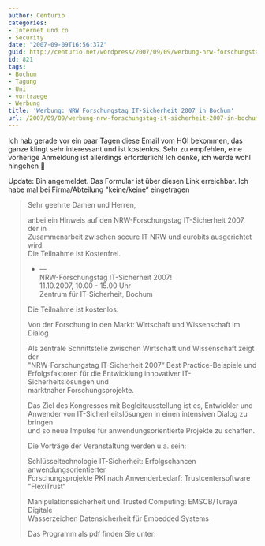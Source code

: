 ```yaml
---
author: Centurio
categories:
- Internet und co
- Security
date: "2007-09-09T16:56:37Z"
guid: http://centurio.net/wordpress/2007/09/09/werbung-nrw-forschungstag-it-sicherheit-2007-in-bochum/
id: 821
tags:
- Bochum
- Tagung
- Uni
- vortraege
- Werbung
title: 'Werbung: NRW Forschungstag IT-Sicherheit 2007 in Bochum'
url: /2007/09/09/werbung-nrw-forschungstag-it-sicherheit-2007-in-bochum/
---
```

Ich hab gerade vor ein paar Tagen diese Email vom HGI bekommen, das ganze klingt sehr interessant und ist kostenlos. Sehr zu empfehlen, eine vorherige Anmeldung ist allerdings erforderlich! Ich denke, ich werde wohl hingehen 🙂

Update: Bin angemeldet. Das Formular ist über diesen Link erreichbar. Ich habe mal bei Firma/Abteilung "keine/keine&#8220; eingetragen

> Sehr geehrte Damen und Herren,
> 
> anbei ein Hinweis auf den NRW-Forschungstag IT-Sicherheit 2007, der in  
> Zusammenarbeit zwischen secure IT NRW und eurobits ausgerichtet wird.  
> Die Teilnahme ist Kostenfrei.
> 
> - &#8212;  
> NRW-Forschungstag IT-Sicherheit 2007!  
> 11.10.2007, 10.00 - 15.00 Uhr  
> Zentrum für IT-Sicherheit, Bochum
> 
> Die Teilnahme ist kostenlos.
> 
> Von der Forschung in den Markt: Wirtschaft und Wissenschaft im Dialog
> 
> Als zentrale Schnittstelle zwischen Wirtschaft und Wissenschaft zeigt der  
> "NRW-Forschungstag IT-Sicherheit 2007&#8220; Best Practice-Beispiele und  
> Erfolgsfaktoren für die Entwicklung innovativer IT-Sicherheitslösungen und  
> marktnaher Forschungsprojekte.
> 
> Das Ziel des Kongresses mit Begleitausstellung ist es, Entwickler und  
> Anwender von IT-Sicherheitslösungen in einen intensiven Dialog zu bringen  
> und so neue Impulse für anwendungsorientierte Projekte zu schaffen.
> 
> Die Vorträge der Veranstaltung werden u.a. sein:
> 
> Schlüsseltechnologie IT-Sicherheit: Erfolgschancen anwendungsorientierter  
> Forschungsprojekte PKI nach Anwenderbedarf: Trustcentersoftware  
> "FlexiTrust&#8220;
> 
> Manipulationssicherheit und Trusted Computing: EMSCB/Turaya Digitale  
> Wasserzeichen Datensicherheit für Embedded Systems
> 
> Das Programm als pdf finden Sie unter: